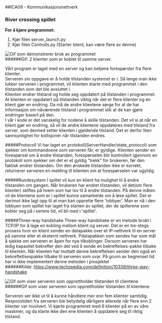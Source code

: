 ##ICA09 - Kommunikasjonsnettverk</br>
### River crossing spillet

**For å kjøre programmet: </br>**
1. Kjør filen server_launch.py
1. Kjør filen Controlls.py (Starter klient, kan være flere av denne)

![Gif som demonstrerer bruk av programmet](https://i.gyazo.com/cd7066d9f10e0443f774723437c44a11.gif "Bilde av 2 klienter koblet til samme server")</br>
######Gif: 2 klienter som er koblet til samme server. 

Vårt program er laget med en server og kan betjene forespørsler fra flere klienter.</br>
Serveren sin oppgave er å holde tilstanden systemet er i. Så lenge man ikke lukker serveren i programmet, vil klienten starte med programmet i den tilstanden som det ble avsluttet i.</br> Klienten endrer tilstand og holde seg oppdatert på tilstanden i programmet. At klienten er oppdatert på tilstanden viktig når det er flere klienter og en klient gjør en endring. Da må de andre klientene sørge for at de har informasjon om nåværende tilstand i programmet slik at de kan gjøre endringer basert på den.</br>
I vår i kode er det vanskelig for nodene å skille tilstanden. Det vil si at når en klient gjør en endring, så vil de andre klientene oppdateres med tilstand fra server, som dermed setter klienten i gjeldende tilstand. Det er derfor liten sannsynlighet for kollisjoner når tilstanden endres.

#####Protocoll
Vi har laget en protokoll(ServerHandler/state_protocol) som sjekker om kommandoene som serveren får, er gyldige. Klienten sender en forespørsel om å endre tilstanden, forespørselen blir kontrollert igjennom en protokoll som sjekker om det er et gyldig "trekk" for brukeren, før den faktisk endrer tilstanden. Om den ønskede tilstanden ikke er korrekt, returnerer serveren en melding til klienten om at forespørselen var ugyldig.


#####Rundesystem
I spillet vil kun en klient ha mulighet til å endre tilstanden om gangen. Når brukeren har endret tilstanden, vil det(om flere klienter) skiftes på hvem som har lov til å endre tilstanden. På denne måten vil de klientene som er i spillet kunne samarbeide om å løse spillet. Det er derimot ikke lagt opp til at man kan opprette flere 'lobbyer'. Man er nå i den lobbyen som spillet har laget fra starten av spillet, der de spillerene som kobler seg på i senere tid, vil bli med i 'spillet'.


#####Three-way handshake
Three-way handshake er en metode brukt i TCP/IP for å lage en kobling mellom klient og server.
Det er en tre-stegs prosess hvor en klient sender en datapakke over et IP-nettverk til en server på samme eller et eksternt nettverk. Pdatapakken som sendes har som mål å sjekke om serveren er åpen for nye tilkoblinger.
Dersom serveren har ledig kapasitet bekrefter den det ved å sende en bekreftelses-pakke tilbake til klienten. Når klienten har mottatt denne bekreftelsen sender den også en bekreftetlsespakke tilbake til serveren som svar.
På grunn av begrenset tid har vi ikke implementert denne metoden i prosjektet</br>
######Kilde: https://www.techopedia.com/definition/10339/three-way-handshake


![Gif som viser serveren som opprettholder tilstanden til clientene](https://i.gyazo.com/25c25f3de9e73e72733a1c30f7fed326.gif "Bilde av 2 klienter koblet til samme server")</br>
######Gif som viser serveren som opprettholder tilstanden til klientene

Serveren ser ikke ut til å kunne håndtere mer enn fem klienter samtidig. Responstiden fra serveren ble betydelig dårligere allerede når flere enn 2 klienter var involvert. Vi kjørte programmet med 6 klienter på en av våre maskiner, og da klarte ikke den ene klienten å oppdatere seg til riktig tilstand. 



